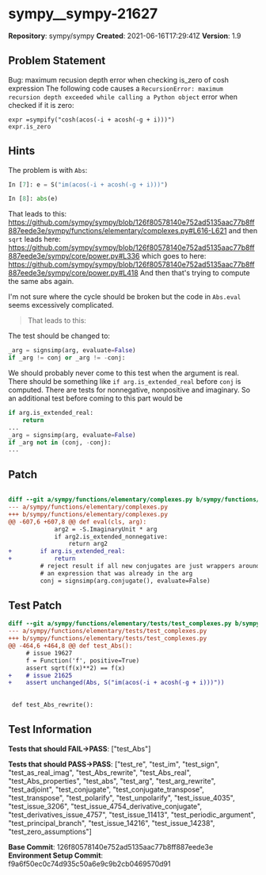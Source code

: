 # sympy__sympy-21627

**Repository**: sympy/sympy
**Created**: 2021-06-16T17:29:41Z
**Version**: 1.9

## Problem Statement

Bug: maximum recusion depth error when checking is_zero of cosh expression
The following code causes a `RecursionError: maximum recursion depth exceeded while calling a Python object` error when checked if it is zero:
```
expr =sympify("cosh(acos(-i + acosh(-g + i)))")
expr.is_zero
```


## Hints

The problem is with `Abs`:
```python
In [7]: e = S("im(acos(-i + acosh(-g + i)))")                                                        

In [8]: abs(e)
```
That leads to this:
https://github.com/sympy/sympy/blob/126f80578140e752ad5135aac77b8ff887eede3e/sympy/functions/elementary/complexes.py#L616-L621
and then `sqrt` leads here:
https://github.com/sympy/sympy/blob/126f80578140e752ad5135aac77b8ff887eede3e/sympy/core/power.py#L336
which goes to here:
https://github.com/sympy/sympy/blob/126f80578140e752ad5135aac77b8ff887eede3e/sympy/core/power.py#L418
And then that's trying to compute the same abs again.

I'm not sure where the cycle should be broken but the code in `Abs.eval` seems excessively complicated.

> That leads to this:

The test should be changed to:
```python
_arg = signsimp(arg, evaluate=False)
if _arg != conj or _arg != -conj:
```
 We should probably never come to this test when the argument is real. There should be something like `if arg.is_extended_real` before `conj` is computed.
There are tests for nonnegative, nonpositive and imaginary. So an additional test before coming to this part would be
```python
if arg.is_extended_real:
    return
...
_arg = signsimp(arg, evaluate=False)
if _arg not in (conj, -conj):
...
```

## Patch

```diff

diff --git a/sympy/functions/elementary/complexes.py b/sympy/functions/elementary/complexes.py
--- a/sympy/functions/elementary/complexes.py
+++ b/sympy/functions/elementary/complexes.py
@@ -607,6 +607,8 @@ def eval(cls, arg):
             arg2 = -S.ImaginaryUnit * arg
             if arg2.is_extended_nonnegative:
                 return arg2
+        if arg.is_extended_real:
+            return
         # reject result if all new conjugates are just wrappers around
         # an expression that was already in the arg
         conj = signsimp(arg.conjugate(), evaluate=False)


```

## Test Patch

```diff
diff --git a/sympy/functions/elementary/tests/test_complexes.py b/sympy/functions/elementary/tests/test_complexes.py
--- a/sympy/functions/elementary/tests/test_complexes.py
+++ b/sympy/functions/elementary/tests/test_complexes.py
@@ -464,6 +464,8 @@ def test_Abs():
     # issue 19627
     f = Function('f', positive=True)
     assert sqrt(f(x)**2) == f(x)
+    # issue 21625
+    assert unchanged(Abs, S("im(acos(-i + acosh(-g + i)))"))
 
 
 def test_Abs_rewrite():

```

## Test Information

**Tests that should FAIL→PASS**: ["test_Abs"]

**Tests that should PASS→PASS**: ["test_re", "test_im", "test_sign", "test_as_real_imag", "test_Abs_rewrite", "test_Abs_real", "test_Abs_properties", "test_abs", "test_arg", "test_arg_rewrite", "test_adjoint", "test_conjugate", "test_conjugate_transpose", "test_transpose", "test_polarify", "test_unpolarify", "test_issue_4035", "test_issue_3206", "test_issue_4754_derivative_conjugate", "test_derivatives_issue_4757", "test_issue_11413", "test_periodic_argument", "test_principal_branch", "test_issue_14216", "test_issue_14238", "test_zero_assumptions"]

**Base Commit**: 126f80578140e752ad5135aac77b8ff887eede3e
**Environment Setup Commit**: f9a6f50ec0c74d935c50a6e9c9b2cb0469570d91
